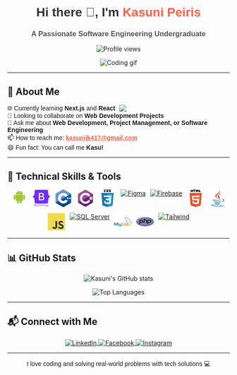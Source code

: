 <h1 align="center" style="animation: slideIn 1s ease-out; color: #333; font-family: 'Poppins', sans-serif;">
  Hi there 👋, I'm <span style="color: #ff6347; text-shadow: 2px 2px #f0f0f0;">Kasuni Peiris</span> 
</h1>

<h3 align="center" style="animation: fadeIn 1.5s ease-in; color: #555; font-family: 'Poppins', sans-serif;">
  A Passionate Software Engineering Undergraduate
</h3>

<p align="center">
  <img src="https://komarev.com/ghpvc/?username=kasuni17&label=Profile%20views&color=ff6347&style=plastic" alt="Profile views" />
</p>

<div style="text-align: center;">
  <img src="https://media.giphy.com/media/f3iwJFOVOwuy7K6FFw/giphy.gif" width="1000" height="250" alt="Coding gif">
</div>

---

## 🌱 About Me

<picture> <img align="right" src="https://github.com/7oSkaaa/7oSkaaa/blob/main/Images/Right_Side.gif?raw=true" width = 250px></picture>

<ul style="list-style-type: none; padding-left: 0; font-family: 'Poppins', sans-serif;">
  <li style="animation: fadeInUp 1.5s ease;">🌐 Currently learning <strong>Next.js</strong> and <strong>React</strong></li>
  <li style="animation: fadeInUp 1.7s ease;">🤝 Looking to collaborate on <strong>Web Development Projects</strong></li>
  <li style="animation: fadeInUp 1.9s ease;">💬 Ask me about <strong>Web Development, Project Management, or Software Engineering</strong></li>
  <li style="animation: fadeInUp 2.1s ease;">📫 How to reach me: <a href="mailto:kasuniik417@gmail.com" style="color: #ff6347;"><strong>kasuniik417@gmail.com</strong></a></li>
  <li style="animation: fadeInUp 2.3s ease;">😄 Fun fact: You can call me <strong>Kasu!</strong></li>
</ul>

---

## 🚀 Technical Skills & Tools

<p align="center" style="display: flex; flex-wrap: wrap; justify-content: center; gap: 10px;">
  <a href="https://developer.android.com" target="_blank"><img src="https://raw.githubusercontent.com/devicons/devicon/master/icons/android/android-original-wordmark.svg" alt="Android" width="40" height="40"/></a>
  <a href="https://getbootstrap.com" target="_blank"><img src="https://raw.githubusercontent.com/devicons/devicon/master/icons/bootstrap/bootstrap-plain-wordmark.svg" alt="Bootstrap" width="40" height="40"/></a>
  <a href="https://www.w3schools.com/cpp/" target="_blank"><img src="https://raw.githubusercontent.com/devicons/devicon/master/icons/cplusplus/cplusplus-original.svg" alt="C++" width="40" height="40"/></a>
  <a href="https://www.w3schools.com/cs/" target="_blank"><img src="https://raw.githubusercontent.com/devicons/devicon/master/icons/csharp/csharp-original.svg" alt="C#" width="40" height="40"/></a>
  <a href="https://www.w3schools.com/css/" target="_blank"><img src="https://raw.githubusercontent.com/devicons/devicon/master/icons/css3/css3-original-wordmark.svg" alt="CSS3" width="40" height="40"/></a>
  <a href="https://www.figma.com/" target="_blank"><img src="https://www.vectorlogo.zone/logos/figma/figma-icon.svg" alt="Figma" width="40" height="40"/></a>
  <a href="https://firebase.google.com/" target="_blank"><img src="https://www.vectorlogo.zone/logos/firebase/firebase-icon.svg" alt="Firebase" width="40" height="40"/></a>
  <a href="https://www.w3.org/html/" target="_blank"><img src="https://raw.githubusercontent.com/devicons/devicon/master/icons/html5/html5-original-wordmark.svg" alt="HTML5" width="40" height="40"/></a>
  <a href="https://www.java.com" target="_blank"><img src="https://raw.githubusercontent.com/devicons/devicon/master/icons/java/java-original.svg" alt="Java" width="40" height="40"/></a>
  <a href="https://developer.mozilla.org/en-US/docs/Web/JavaScript" target="_blank"><img src="https://raw.githubusercontent.com/devicons/devicon/master/icons/javascript/javascript-original.svg" alt="JavaScript" width="40" height="40"/></a>
  <a href="https://www.microsoft.com/en-us/sql-server" target="_blank"><img src="https://www.svgrepo.com/show/303229/microsoft-sql-server-logo.svg" alt="SQL Server" width="40" height="40"/></a>
  <a href="https://www.mysql.com/" target="_blank"><img src="https://raw.githubusercontent.com/devicons/devicon/master/icons/mysql/mysql-original-wordmark.svg" alt="MySQL" width="40" height="40"/></a>
  <a href="https://www.php.net" target="_blank"><img src="https://raw.githubusercontent.com/devicons/devicon/master/icons/php/php-original.svg" alt="PHP" width="40" height="40"/></a>
  <a href="https://tailwindcss.com/" target="_blank"><img src="https://www.vectorlogo.zone/logos/tailwindcss/tailwindcss-icon.svg" alt="Tailwind" width="40" height="40"/></a>
</p>

---

## 📊 GitHub Stats
<p align="center">
 <img src="https://github-readme-stats.vercel.app/api?username=kasuni17&show_icons=true&theme=radical&cache_seconds=1800" alt="Kasuni's GitHub stats" />
</p>

<p align="center">
  <img src="https://github-readme-stats.vercel.app/api/top-langs/?username=kasuni17&layout=compact&theme=radical&cache_seconds=1800" alt="Top Languages" />
</p>

---

## 📬 Connect with Me

<p align="center">
  <a href="https://linkedin.com/in/kasuni-peiris-69203b181" target="_blank">
    <img align="center" src="https://raw.githubusercontent.com/rahuldkjain/github-profile-readme-generator/master/src/images/icons/Social/linked-in-alt.svg" alt="LinkedIn" height="30" width="40" />
  </a>
  <a href="https://fb.com/100068606920864" target="_blank">
    <img align="center" src="https://raw.githubusercontent.com/rahuldkjain/github-profile-readme-generator/master/src/images/icons/Social/facebook.svg" alt="Facebook" height="30" width="40" />
  </a>
  <a href="https://instagram.com/k_a_s_u_02_" target="_blank">
    <img align="center" src="https://raw.githubusercontent.com/rahuldkjain/github-profile-readme-generator/master/src/images/icons/Social/instagram.svg" alt="Instagram" height="30" width="40" />
  </a>
</p>

---



<p align="center" style="font-family: 'Poppins', sans-serif;">I love coding and solving real-world problems with tech solutions 💻</p>
